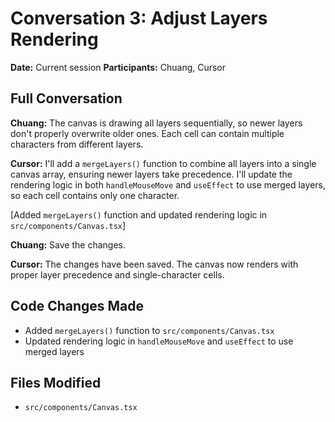 # Conversation 3: Adjust Layers Rendering

**Date:** Current session
**Participants:** Chuang, Cursor

## Full Conversation

**Chuang:** The canvas is drawing all layers sequentially, so newer layers don't properly overwrite older ones. Each cell can contain multiple characters from different layers.

**Cursor:** I'll add a `mergeLayers()` function to combine all layers into a single canvas array, ensuring newer layers take precedence. I'll update the rendering logic in both `handleMouseMove` and `useEffect` to use merged layers, so each cell contains only one character.

[Added `mergeLayers()` function and updated rendering logic in `src/components/Canvas.tsx`]

**Chuang:** Save the changes.

**Cursor:** The changes have been saved. The canvas now renders with proper layer precedence and single-character cells.

## Code Changes Made
- Added `mergeLayers()` function to `src/components/Canvas.tsx`
- Updated rendering logic in `handleMouseMove` and `useEffect` to use merged layers

## Files Modified
- `src/components/Canvas.tsx` 